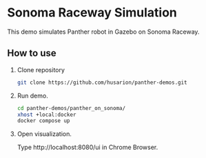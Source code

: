 # Sonoma Raceway Simulation

This demo simulates Panther robot in Gazebo on Sonoma Raceway.

## How to use

1. Clone repository

    ```bash
    git clone https://github.com/husarion/panther-demos.git
    ```

2. Run demo.

    ```bash
    cd panther-demos/panther_on_sonoma/
    xhost +local:docker
    docker compose up
    ```

3. Open visualization.

   Type http://localhost:8080/ui in Chrome Browser.
